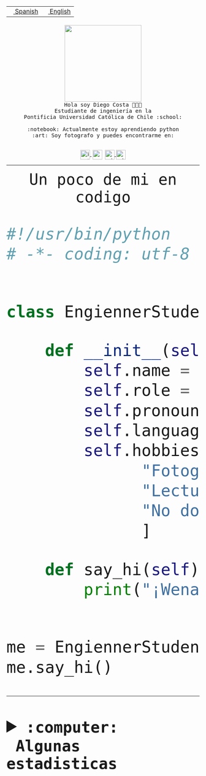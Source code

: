 <table border="0"  align="right">
 <tr><td><a href="README.md"><img src="https://upload.wikimedia.org/wikipedia/commons/thumb/8/89/Bandera_de_Espa%C3%B1a.svg/1200px-Bandera_de_Espa%C3%B1a.svg.png" height="10"> Spanish</a></td>
 <td><a href="README.en.md"><img src="https://upload.wikimedia.org/wikipedia/commons/a/a4/Flag_of_the_United_States.svg" height="10"> English</a></td></tr>
</table><br><br><br>


<p align="center">
  <img src="https://github.com/diegocostares/diegocostares/blob/main/Images/aaa2.gif?raw=true" height="200px" weight="200px">
  <br><samp>
    Hola soy Diego Costa 👨🏻‍💻<br>
    Estudiante de ingeniería en la <br>
    Pontificia Universidad Católica de Chile :school:<br>
  <br>
    :notebook: Actualmente estoy aprendiendo python <br>
    :art: Soy fotografo y puedes encontrarme en: <br>
  <br></samp>
  
</p>

<p align="center">
   <a href="https://instagram.com/diegocosta_no" target="blank">
    <img 
    align="center" src="https://cdn.jsdelivr.net/npm/simple-icons@3.0.1/icons/instagram.svg" alt="instagram" height="25px" width="25px" />
  </a>
  <a style="border: 3px solid; color: white;"href="https://t.me/diegocosta_no" target="blank">
  <img
  align="center" alt="Telegram" width="25px" src="https://icons-for-free.com/iconfiles/png/512/Telegram-1324888767380505522.png" />
</a>
<a href="https://api.whatsapp.com/send?phone=56971897835&text=Hola!" target="blank">
  <img
  align="center" alt="wtsp" width="25px" src="https://img.icons8.com/pastel-glyph/2x/whatsapp--v2.png" />
</a>
<a href="https://www.linkedin.com/in/diego-costa-786249213/" target="blank">
  <img
  align="center" alt="wtsp" width="25px" src="https://img.icons8.com/metro/452/linkedin.png" />
</a>

  </a>
</p>

---


<p align="center"><font size="25"><samp>Un poco de mi en codigo</samp></front></p>


```python
#!/usr/bin/python
# -*- coding: utf-8 -*-


class EngiennerStudent:

    def __init__(self):
        self.name = "Diego Costa"
        self.role = "Estudiante"
        self.pronouns = "he/him"
        self.language_spoken = ["es_CL", "en_US"]
        self.hobbies = [
              "Fotografia",
              "Lectura",
              "No dormir",
              ]

    def say_hi(self):
        print("¡Wena mundo!")


me = EngiennerStudent()
me.say_hi()
```
---
<details>
  <summary><b><samp>:computer: &nbsp;Algunas estadisticas</samp></b></summary>
  <br/></p>

<!--START_SECTION:waka-->
![Code Time](http://img.shields.io/badge/Code%20Time-897%20hrs%2047%20mins-blue)

**Soy nocturno 🦉** 

```text
🌞 Mañana                 9 commits           ░░░░░░░░░░░░░░░░░░░░░░░░░   00.35 % 
🌆 Día                    784 commits         ████████░░░░░░░░░░░░░░░░░   30.49 % 
🌃 Tarde                  1121 commits        ███████████░░░░░░░░░░░░░░   43.60 % 
🌙 Noche                  657 commits         ██████░░░░░░░░░░░░░░░░░░░   25.55 % 
```
📅 **Soy más productivo los Martes** 

```text
Lunes                    399 commits         ████░░░░░░░░░░░░░░░░░░░░░   15.52 % 
Martes                   518 commits         █████░░░░░░░░░░░░░░░░░░░░   20.15 % 
Miércoles                327 commits         ███░░░░░░░░░░░░░░░░░░░░░░   12.72 % 
Jueves                   311 commits         ███░░░░░░░░░░░░░░░░░░░░░░   12.10 % 
Viernes                  407 commits         ████░░░░░░░░░░░░░░░░░░░░░   15.83 % 
Sábado                   217 commits         ██░░░░░░░░░░░░░░░░░░░░░░░   08.44 % 
Domingo                  392 commits         ████░░░░░░░░░░░░░░░░░░░░░   15.25 % 
```


📊 **Esta semana me dediqué a** 

```text
🐱‍💻 Proyectos: 
2023-1-S4-Grupo2-Scraper 12 hrs 21 mins      █████████░░░░░░░░░░░░░░░░   36.33 % 
2023-1-S4-Grupo2-Backend 6 hrs 42 mins       █████░░░░░░░░░░░░░░░░░░░░   19.73 % 
CAPSTONE                 3 hrs 10 mins       ██░░░░░░░░░░░░░░░░░░░░░░░   09.31 % 
private-test             3 hrs 4 mins        ██░░░░░░░░░░░░░░░░░░░░░░░   09.02 % 
2023-1-S4-Grupo2-IA      2 hrs 22 mins       ██░░░░░░░░░░░░░░░░░░░░░░░   06.99 % 
```


 Last Updated on 08/05/2023 12:37:06 UTC
<!--END_SECTION:waka-->
  
  

<p align="center"> <img src="https://github-readme-stats.vercel.app/api?username=diegocostares&show_icons=true&theme=ayu-mirage" alt="abhisheknaiidu" /></p>
 
</details>
